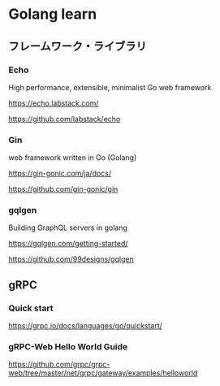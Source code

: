 # Golang learn


## フレームワーク・ライブラリ

### Echo
High performance, extensible, minimalist Go web framework

https://echo.labstack.com/

https://github.com/labstack/echo

### Gin
web framework written in Go (Golang)

https://gin-gonic.com/ja/docs/

https://github.com/gin-gonic/gin

### gqlgen
Building GraphQL servers in golang

https://gqlgen.com/getting-started/

https://github.com/99designs/gqlgen

## gRPC

### Quick start
https://grpc.io/docs/languages/go/quickstart/

### gRPC-Web Hello World Guide

https://github.com/grpc/grpc-web/tree/master/net/grpc/gateway/examples/helloworld
